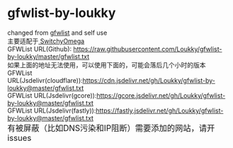 # gfwlist-by-loukky<br>
changed from <a href = "https://github.com/gfwlist/gfwlist"> gfwlist</a> and self use<br>
主要适配于<a href = "https://github.com/FelisCatus/SwitchyOmega"> SwitchyOmega </a><br>
GFWList URL(Github): https://raw.githubusercontent.com/Loukky/gfwlist-by-loukky/master/gfwlist.txt<br>
如果上面的地址无法使用，可以使用下面的，可能会落后几个小时的版本<br>
GFWList URL(Jsdelivr(cloudflare)):https://cdn.jsdelivr.net/gh/Loukky/gfwlist-by-loukky@master/gfwlist.txt<br>
GFWList URL(Jsdelivr(gcore)):https://gcore.jsdelivr.net/gh/Loukky/gfwlist-by-loukky@master/gfwlist.txt<br>
GFWList URL(Jsdelivr(fastly)):https://fastly.jsdelivr.net/gh/Loukky/gfwlist-by-loukky@master/gfwlist.txt<br>
<font size = "4">有被屏蔽（比如DNS污染和IP阻断）需要添加的网站，请开issues</font>
